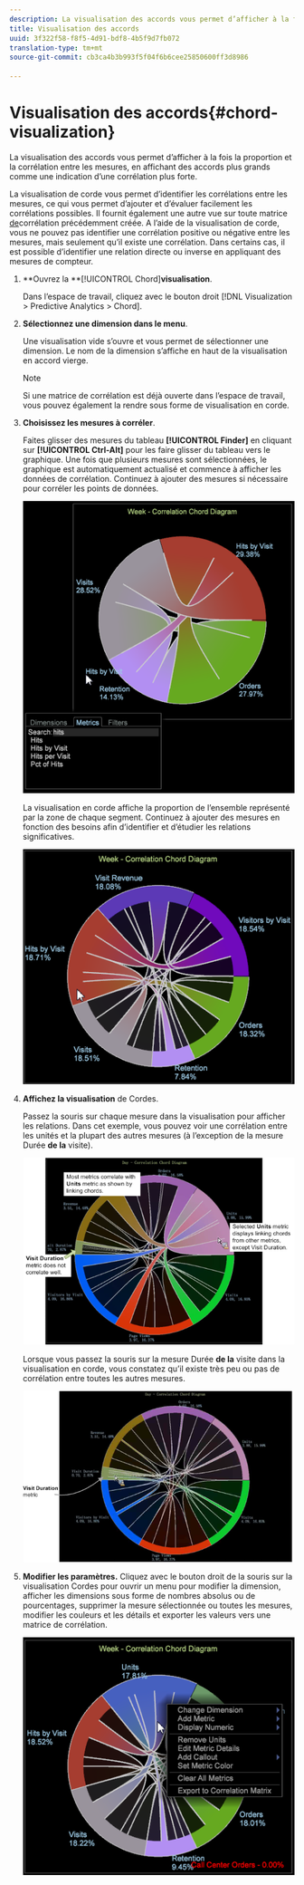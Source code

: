 ```yaml
---
description: La visualisation des accords vous permet d’afficher à la fois la proportion et la corrélation entre les mesures, en affichant des accords plus grands comme une indication d’une corrélation plus forte.
title: Visualisation des accords
uuid: 3f322f58-f8f5-4d91-bdf8-4b5f9d7fb072
translation-type: tm+mt
source-git-commit: cb3ca4b3b993f5f04f6b6cee25850600ff3d8986

---
```



# Visualisation des accords{#chord-visualization}

La visualisation des accords vous permet d’afficher à la fois la proportion et la corrélation entre les mesures, en affichant des accords plus grands comme une indication d’une corrélation plus forte.

La visualisation de corde vous permet d’identifier les corrélations entre les mesures, ce qui vous permet d’ajouter et d’évaluer facilement les corrélations possibles. Il fournit également une autre vue sur toute matrice [de](https://docs.adobe.com/content/help/en/data-workbench/using/client/analysis-visualizations/correlation-analysis/c-correlation-analysis.html)corrélation précédemment créée. A l’aide de la visualisation de corde, vous ne pouvez pas identifier une corrélation positive ou négative entre les mesures, mais seulement qu’il existe une corrélation. Dans certains cas, il est possible d’identifier une relation directe ou inverse en appliquant des mesures de compteur.

1. **Ouvrez la **[!UICONTROL Chord]**visualisation**.

   Dans l’espace de travail, cliquez avec le bouton droit [!DNL Visualization > Predictive Analytics > Chord].

1. **Sélectionnez une dimension dans le menu**.

   Une visualisation vide s’ouvre et vous permet de sélectionner une dimension. Le nom de la dimension s’affiche en haut de la visualisation en accord vierge.

   >[!NOTE]
   >
   >Si une matrice de corrélation est déjà ouverte dans l’espace de travail, vous pouvez également la rendre sous forme de visualisation en corde.

1. **Choisissez les mesures à corréler**.

   Faites glisser des mesures du tableau **[!UICONTROL Finder]** en cliquant sur **[!UICONTROL Ctrl-Alt]** pour les faire glisser du tableau vers le graphique. Une fois que plusieurs mesures sont sélectionnées, le graphique est automatiquement actualisé et commence à afficher les données de corrélation. Continuez à ajouter des mesures si nécessaire pour corréler les points de données.

   ![](assets/chord_drag_metric.png)

   La visualisation en corde affiche la proportion de l’ensemble représenté par la zone de chaque segment. Continuez à ajouter des mesures en fonction des besoins afin d’identifier et d’étudier les relations significatives.

   ![](assets/chord_selected.png)

1. **Affichez la visualisation** de Cordes.

   Passez la souris sur chaque mesure dans la visualisation pour afficher les relations. Dans cet exemple, vous pouvez voir une corrélation entre les unités et la plupart des autres mesures (à l’exception de la mesure Durée **de la** visite).

   ![](assets/chord_visualization_1.png)

   Lorsque vous passez la souris sur la mesure Durée **de la** visite dans la visualisation en corde, vous constatez qu’il existe très peu ou pas de corrélation entre toutes les autres mesures.

   ![](assets/chord_visualization_2.png)

1. **Modifier les paramètres.** Cliquez avec le bouton droit de la souris sur la visualisation Cordes pour ouvrir un menu pour modifier la dimension, afficher les dimensions sous forme de nombres absolus ou de pourcentages, supprimer la mesure sélectionnée ou toutes les mesures, modifier les couleurs et les détails et exporter les valeurs vers une matrice de corrélation.

   ![](assets/chord_menu.png)

